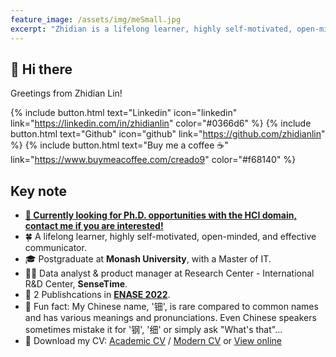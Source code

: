 ```yaml
---
feature_image: /assets/img/meSmall.jpg
excerpt: "Zhidian is a lifelong learner, highly self-motivated, open-minded, and effective communicator. With a passion for research and notable academic achievements, she would be a valuable addition to your team."
---
```


## 👋 Hi there
Greetings from Zhidian Lin!

{% include button.html text="Linkedin" icon="linkedin" link="https://linkedin.com/in/zhidianlin" color="#0366d6" %} {% include button.html text="Github" icon="github" link="https://github.com/zhidianlin"  %} {% include button.html text="Buy me a coffee ☕️" link="https://www.buymeacoffee.com/creado9" color="#f68140" %} 


## Key note

- [**🚨 Currently looking for Ph.D. opportunities with the HCI domain, contact me if you are interested!**](https://linkedin.com/in/zhidianlin)
- 🍀 A lifelong learner, highly self-motivated, open-minded, and effective communicator.
- 🎓 Postgraduate at **Monash University**, with a Master of IT.
- 👩‍💻 Data analyst & product manager at Research Center - International R&D Center, **SenseTime**.
- 📝 2 Publishcations in **[ENASE 2022](https://www.insticc.org/node/TechnicalProgram/enase/2022/personDetails/c7e1ad12-ab70-4059-8b7b-a77e3ffdbf07)**.
- 🤣 Fun fact: My Chinese name, '钿', is rare compared to common names and has various meanings and pronunciations. Even Chinese speakers sometimes mistake it for '钢', '细' or simply ask "What's that"...
- 📩 Download my CV: [Academic CV](https://drive.google.com/uc?export=download&id=18thI7C8UuOdkWGB12mmN-rmOD98zdu0a) / [Modern CV](https://drive.google.com/uc?export=download&id=12OFgfnYlHiPQ5EheQElPUEOO34sPfFcp) or [View online](https://online.fliphtml5.com/fuibe/tzbp/#p=1) 
